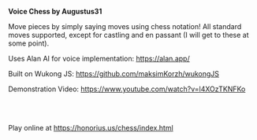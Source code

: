 **Voice Chess by Augustus31**



Move pieces by simply saying moves using chess notation! All standard moves supported, except for castling and en passant (I will get to these at some point).



Uses Alan AI for voice implementation: https://alan.app/

Built on Wukong JS: https://github.com/maksimKorzh/wukongJS

Demonstration Video: https://www.youtube.com/watch?v=l4XOzTKNFKo

<br>
<br>

Play online at https://honorius.us/chess/index.html




